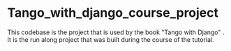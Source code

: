 # Tango_with_django_course_project
This codebase is the project that is used by the book "Tango with Django" . It is the run along project that was built during the course of the tutorial.
